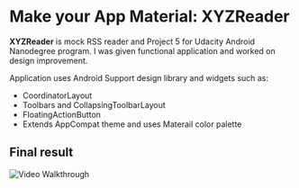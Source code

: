 # Make your App Material: XYZReader

**XYZReader** is mock RSS reader and Project 5 for Udacity Android Nanodegree program. I was given functional application and worked on design improvement.

Application uses Android Support design library and widgets such as: 
* CoordinatorLayout
* Toolbars and CollapsingToolbarLayout
* FloatingActionButton
* Extends AppCompat theme and uses Materail color palette

## Final result

<img src='http://i.imgur.com/MwrR1DO.gifv' title='Video Walkthrough' width='' alt='Video Walkthrough' />

